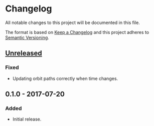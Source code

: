 # Changelog
All notable changes to this project will be documented in this file.

The format is based on [Keep a Changelog](http://keepachangelog.com/en/1.0.0/)
and this project adheres to [Semantic Versioning](http://semver.org/spec/v2.0.0.html).

## [Unreleased]
### Fixed
- Updating orbit paths correctly when time changes.

## 0.1.0 - 2017-07-20
### Added
- Initial release.

[Unreleased]: https://github.com/skepticalimagination/solaris-js/compare/v0.1.0...HEAD
